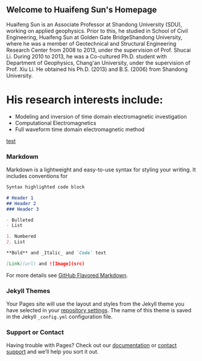 ## Welcome to Huaifeng Sun's Homepage
Huaifeng Sun is an Associate Professor at Shandong University (SDU), working on applied geophysics. Prior to this, he studied in School of Civil Engineering, Huaifeng Sun at Golden Gate BridgeShandong University, where he was a member of Geotechnical and Structural Engineering Research Center from 2008 to 2013, under the supervision of Prof. Shucai Li. During 2010 to 2013, he was a Co-cultured Ph.D. student with Department of Geophysics, Chang'an University, under the supervision of Prof. Xiu Li. He obtained his Ph.D. (2013) and B.S. (2006) from Shandong University.

# His research interests include:

  - Modeling and inversion of time domain electromagnetic investigation
  - Computational Electromagnetics
  - Full waveform time domain electromagnetic method




[test](/test)

### Markdown

Markdown is a lightweight and easy-to-use syntax for styling your writing. It includes conventions for

```markdown
Syntax highlighted code block

# Header 1
## Header 2
### Header 3

- Bulleted
- List

1. Numbered
2. List

**Bold** and _Italic_ and `Code` text

[Link](url) and ![Image](src)
```

For more details see [GitHub Flavored Markdown](https://guides.github.com/features/mastering-markdown/).

### Jekyll Themes

Your Pages site will use the layout and styles from the Jekyll theme you have selected in your [repository settings](https://github.com/sunhuaifeng/sunhuaifeng.github.com/settings). The name of this theme is saved in the Jekyll `_config.yml` configuration file.

### Support or Contact

Having trouble with Pages? Check out our [documentation](https://help.github.com/categories/github-pages-basics/) or [contact support](https://github.com/contact) and we’ll help you sort it out.
